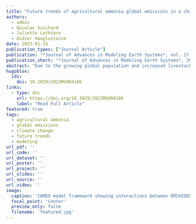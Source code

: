 ```yaml
---
title: "Future trends of agricultural ammonia global emissions in a changing climate"
authors:
  - admin
  - Nicolas Vuichard
  - Juliette Lathière
  - Didier Hauglustaine
date: 2025-01-15
publication_types: ["Journal Article"]
publication: "*Journal of Advances in Modeling Earth Systems*, vol. 17, 2025"
publication_short: "*Journal of Advances in Modeling Earth Systems*, 2025"
abstract: "Due to the growing global population and increased livestock farming, emissions of ammonia (NH<sub>3</sub>) are expected to rise until the end of the century with possible impacts on air quality and climate. This study introduces a method to predict livestock densities and NH<sub>3</sub> emissions worldwide until 2100. We estimate future livestock distribution based on different socio-economic scenarios and use a modeling approach to quantify resulting emissions. The predicted global NH<sub>3</sub> emissions align well with estimates from a major climate modeling project, but there are variations within the scenarios studied. By 2100, global ammonia emissions may increase by 30%–50%, reaching 50 to 70 Tg NH<sub>3</sub> yr<sup>−1</sup>, with Africa becoming one of the most important emitter regions. Due to their sensitivity to environmental conditions, NH<sub>3</sub> emissions are expected to be enhanced by climate change whose contribution can reach 20%. The data generated in this study provides an alternative to traditional emission projections which usually overlook climate sensitivity. This aims to help for a better understanding of future air pollution and its interactions with climate."
hugoblox:
  ids:
    doi: 10.1029/2023MS004186
links:
  - type: doi
    url: https://doi.org/10.1029/2023MS004186
    label: "Read Full Article"
featured: true
tags:
  - agricultural ammonia
  - global emissions
  - climate change
  - future trends
  - modeling
url_pdf: ''
url_code: ''
url_dataset: ''
url_poster: ''
url_project: ''
url_slides: ''
url_source: ''
url_video: ''
image:
  caption: 'CAMEO model framework showing interactions between ORCHIDEE vegetation dynamics, livestock management, and soil processes. Future livestock densities are derived from the Livestock Downscaling Method for ammonia emission projections.'
  focal_point: 'Center'
  preview_only: false
  filename: 'featured.jpg'
---
```

